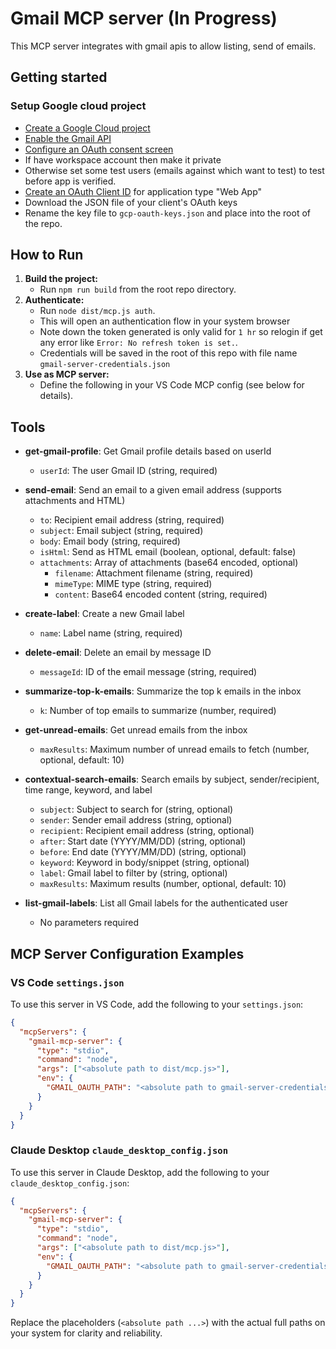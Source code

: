 # Gmail MCP server (In Progress)

This MCP server integrates with gmail apis to allow listing, send of emails.

## Getting started

### Setup Google cloud project

- [Create a Google Cloud project](https://console.cloud.google.com/projectcreate)
- [Enable the Gmail API](https://console.cloud.google.com/workspace-api/products)
- [Configure an OAuth consent screen](https://console.cloud.google.com/apis/credentials/consent)
- If have workspace account then make it private
- Otherwise set some test users (emails against which want to test) to test before app is verified.
- [Create an OAuth Client ID](https://console.cloud.google.com/apis/credentials/oauthclient) for application type "Web App"
- Download the JSON file of your client's OAuth keys
- Rename the key file to `gcp-oauth-keys.json` and place into the root of the repo.

## How to Run

1. **Build the project:**
   - Run `npm run build` from the root repo directory.
2. **Authenticate:**
   - Run `node dist/mcp.js auth`.
   - This will open an authentication flow in your system browser
   - Note down the token generated is only valid for `1 hr` so relogin if get any error like `Error: No refresh token is set.`.
   - Credentials will be saved in the root of this repo with file name `gmail-server-credentials.json`
3. **Use as MCP server:**
   - Define the following in your VS Code MCP config (see below for details).

## Tools

- **get-gmail-profile**: Get Gmail profile details based on userId

  - `userId`: The user Gmail ID (string, required)

- **send-email**: Send an email to a given email address (supports attachments and HTML)

  - `to`: Recipient email address (string, required)
  - `subject`: Email subject (string, required)
  - `body`: Email body (string, required)
  - `isHtml`: Send as HTML email (boolean, optional, default: false)
  - `attachments`: Array of attachments (base64 encoded, optional)
    - `filename`: Attachment filename (string, required)
    - `mimeType`: MIME type (string, required)
    - `content`: Base64 encoded content (string, required)

- **create-label**: Create a new Gmail label

  - `name`: Label name (string, required)

- **delete-email**: Delete an email by message ID

  - `messageId`: ID of the email message (string, required)

- **summarize-top-k-emails**: Summarize the top k emails in the inbox

  - `k`: Number of top emails to summarize (number, required)

- **get-unread-emails**: Get unread emails from the inbox

  - `maxResults`: Maximum number of unread emails to fetch (number, optional, default: 10)

- **contextual-search-emails**: Search emails by subject, sender/recipient, time range, keyword, and label

  - `subject`: Subject to search for (string, optional)
  - `sender`: Sender email address (string, optional)
  - `recipient`: Recipient email address (string, optional)
  - `after`: Start date (YYYY/MM/DD) (string, optional)
  - `before`: End date (YYYY/MM/DD) (string, optional)
  - `keyword`: Keyword in body/snippet (string, optional)
  - `label`: Gmail label to filter by (string, optional)
  - `maxResults`: Maximum results (number, optional, default: 10)

- **list-gmail-labels**: List all Gmail labels for the authenticated user
  - No parameters required

## MCP Server Configuration Examples

### VS Code `settings.json`

To use this server in VS Code, add the following to your `settings.json`:

```json
{
  "mcpServers": {
    "gmail-mcp-server": {
      "type": "stdio",
      "command": "node",
      "args": ["<absolute path to dist/mcp.js>"],
      "env": {
        "GMAIL_OAUTH_PATH": "<absolute path to gmail-server-credentials.json>"
      }
    }
  }
}
```

### Claude Desktop `claude_desktop_config.json`

To use this server in Claude Desktop, add the following to your `claude_desktop_config.json`:

```json
{
  "mcpServers": {
    "gmail-mcp-server": {
      "type": "stdio",
      "command": "node",
      "args": ["<absolute path to dist/mcp.js>"],
      "env": {
        "GMAIL_OAUTH_PATH": "<absolute path to gmail-server-credentials.json>"
      }
    }
  }
}
```

Replace the placeholders (`<absolute path ...>`) with the actual full paths on your system for clarity and reliability.
